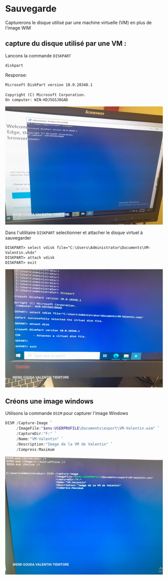 #  Sauvegarde

Capturerons le disque utilisé par une machine virtuelle (VM) en plus de l'image WIM

##  capture du disque utilisé par une VM :
 Lancons la commande `DISKPART`

```powershell
diskpart
```
 Response:
```
Microsoft DiskPart version 10.0.20348.1

Copyright (C) Microsoft Corporation.
On computer: WIN-KDJ5GSJ8GAD

```
<img  src=images/IMG-17.jpg width='' height=''> 

 Dans l'utilitaire `DISKPART` selectionner et attacher le disque virtuel à sauvegarder

```
DISKPART> select vdisk file="C:\Users\Administrator\Documents\VM-Valentin.vhdx"
DISKPART> attach vdisk
DISKPART> exit
```
<img src=images/IMG-18.jpg width='' height=''> 

## Créons une image windows

 Utilisons la commande `DSIM` pour capturer l'image Windows

```powershell
DISM /Capture-Image `
     /ImageFile:"$env:USERPROFILE\Documents\export\VM-Valentin.wim" `
     /CaptureDir:"F:" `
     /Name:"VM-Valentin" `
     /Description:"Image de la VM de Valentin" `
     /Compress:Maximum
```
<img  src=images/IMG-19.jpg width='' height=''> 
